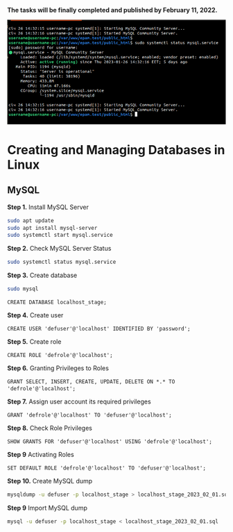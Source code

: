 **The tasks will be finally completed and published by February 11, 2022.**

![MySQL Status](img/epam-homework-db-status.png)

# Creating and Managing Databases in Linux

## MySQL

**Step 1.** Install MySQL Server

``` bash
sudo apt update
sudo apt install mysql-server
sudo systemctl start mysql.service
```

**Step 2.** Check MySQL Server Status

``` bash
sudo systemctl status mysql.service
```

**Step 3.** Create database

``` bash
sudo mysql
```

``` mysql 
CREATE DATABASE localhost_stage;
```

**Step 4.** Create user

``` mysql
CREATE USER 'defuser'@'localhost' IDENTIFIED BY 'password';
```

**Step 5.** Create role

``` mysql
CREATE ROLE 'defrole'@'localhost';
```

**Step 6.** Granting Privileges to Roles

``` mysql
GRANT SELECT, INSERT, CREATE, UPDATE, DELETE ON *.* TO 'defrole'@'localhost';
```

**Step 7.** Assign user account its required privileges

``` mysql
GRANT 'defrole'@'localhost' TO 'defuser'@'localhost';
```

**Step 8.** Check Role Privileges

``` mysql
SHOW GRANTS FOR 'defuser'@'localhost' USING 'defrole'@'localhost';
```

**Step 9** Activating Roles

``` mysql
SET DEFAULT ROLE 'defrole'@'localhost' TO 'defuser'@'localhost';
```

**Step 10.** Create MySQL dump

``` bash
mysqldump -u defuser -p localhost_stage > localhost_stage_2023_02_01.sql
```

**Step 9** Import MySQL dump

``` bash
mysql -u defuser -p localhost_stage < localhost_stage_2023_02_01.sql
```




